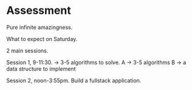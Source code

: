 # Assessment

Pure infinite amazingness.

What to expect on Saturday.

2 main sessions.

Session 1, 9-11:30. -> 3-5 algorithms to solve.
A -> 3-5 algorithms
B -> a data structure to implement

Session 2, noon-3:55pm. Build a fullstack application.
